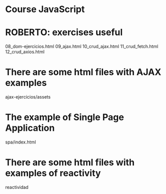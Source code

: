 # Course JavaScript
# ROBERTO: exercises useful
08_dom-ejercicios.html
09_ajax.html
10_crud_ajax.html
11_crud_fetch.html
12_crud_axios.html
# There are some html files with AJAX examples
ajax-ejercicios/assets
# The example of Single Page Application
spa/index.html
# There are some html files with examples of reactivity
reactividad

